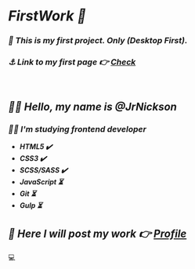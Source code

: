 # ***FirstWork :small_red_triangle:***
### ***:firecracker: This is my first project. Only (Desktop First).***

### ***:anchor: Link to my first page :point_right: [Check](https://jrnickson.github.io/FirstWork/)***

<br>

## ***:raising_hand_man: Hello, my name is @JrNickson***
### ***:man_student: I'm studying frontend developer***
* ***HTML5 :heavy_check_mark:***
* ***CSS3 :heavy_check_mark:***
* ***SCSS/SASS :heavy_check_mark:***
* ***JavaScript :hourglass_flowing_sand:***
* ***Git :hourglass_flowing_sand:***
* ***Gulp :hourglass_flowing_sand:***


## ***:floppy_disk: Here I will post my work :point_right: [Profile](https://github.com/JrNickson)***
:computer:
